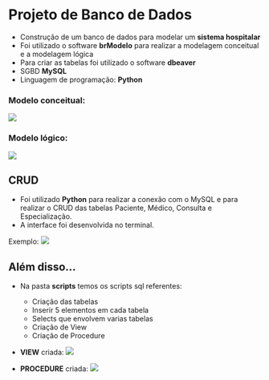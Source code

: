 # Projeto de Banco de Dados
- Construção de um banco de dados para modelar um **sistema hospitalar**
- Foi utilizado o software **brModelo** para realizar a modelagem conceitual e a modelagem lógica
- Para criar as tabelas foi utilizado o software **dbeaver**
- SGBD **MySQL**
- Linguagem de programação: **Python**

### Modelo conceitual:
![](@attachment/Clipboard_2023-02-09-15-22-41.png)


### Modelo lógico:
![](@attachment/Clipboard_2023-02-09-15-23-06.png)


## CRUD
- Foi utilizado **Python** para realizar a conexão com o MySQL e para realizar o CRUD das tabelas Paciente, Médico, Consulta e Especialização.
- A interface foi desenvolvida no terminal.

Exemplo:
![](@attachment/Clipboard_2023-02-09-15-27-44.png)


## Além disso...
- Na pasta **scripts** temos os scripts sql referentes:
  - Criação das tabelas
  - Inserir 5 elementos em cada tabela
  - Selects que envolvem varias tabelas
  - Criação de View 
  - Criação de Procedure


- **VIEW** criada:
![](@attachment/Clipboard_2023-02-09-15-30-39.png)

- **PROCEDURE** criada:
![](@attachment/Clipboard_2023-02-09-15-31-00.png)
